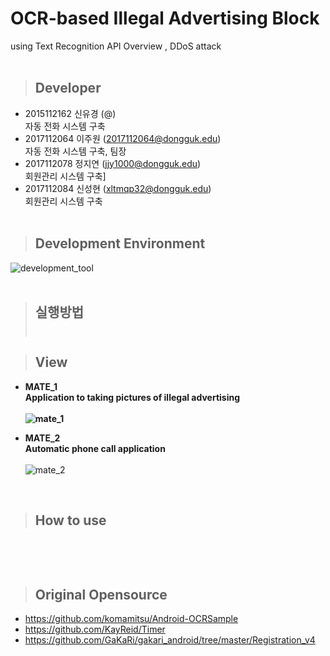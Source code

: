 # OCR-based Illegal Advertising Block <br/> 
  using Text Recognition API Overview ,
  DDoS attack<br/>
<br/>

> ## Developer
 * 2015112162 신유경 (@) <br/> 
자동 전화 시스템 구축 <br/>
 * 2017112064 이주원 (2017112064@dongguk.edu) <br/>
자동 전화 시스템 구축, 팀장 <br/>
 * 2017112078 정지연 (jjy1000@dongguk.edu) <br/>
회원관리 시스템 구축] <br/>
 * 2017112084 신성현 (xltmqp32@dongguk.edu) <br/>
회원관리 시스템 구축<br/><br/>
 
> ## Development Environment
![development_tool](https://user-images.githubusercontent.com/48276522/59709368-8e555f80-9241-11e9-96dc-0c402549ae91.PNG)
<br/><br/>

> ## 실행방법 <br/><br/>
   

> ## View

* <b>MATE_1<br/>Application to taking pictures of illegal advertising<br/><br/>
![mate_1](https://user-images.githubusercontent.com/48276522/59553640-6dd39e00-8fd2-11e9-807d-57a38ba0adc5.PNG)<br/>

* MATE_2<br/>Automatic phone call application<br/><br/></b>
![mate_2](https://user-images.githubusercontent.com/48276522/59553642-6f9d6180-8fd2-11e9-8ccd-455699fd9917.PNG)<br/>
<br/>

> ## How to use
<pre>

</pre>

<br/>

> ## Original Opensource

* https://github.com/komamitsu/Android-OCRSample<br/>
* https://github.com/KayReid/Timer<br/>
* https://github.com/GaKaRi/gakari_android/tree/master/Registration_v4

<br/>
